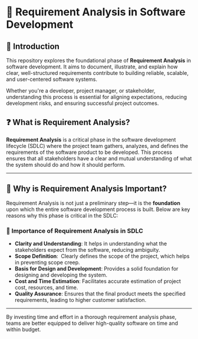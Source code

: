 # 📘 Requirement Analysis in Software Development

## 📌 Introduction

This repository explores the foundational phase of **Requirement Analysis** in software development. It aims to document, illustrate, and explain how clear, well-structured requirements contribute to building reliable, scalable, and user-centered software systems.

Whether you're a developer, project manager, or stakeholder, understanding this process is essential for aligning expectations, reducing development risks, and ensuring successful project outcomes.

## ❓ What is Requirement Analysis?

**Requirement Analysis** is a critical phase in the software development lifecycle (SDLC) where the project team gathers, analyzes, and defines the requirements of the software product to be developed. This process ensures that all stakeholders have a clear and mutual understanding of what the system should do and how it should perform.

---
## 🚀 Why is Requirement Analysis Important?

Requirement Analysis is not just a preliminary step—it is the **foundation** upon which the entire software development process is built. Below are key reasons why this phase is critical in the SDLC:

### 🧠 Importance of Requirement Analysis in SDLC

- **Clarity and Understanding**: It helps in understanding what the stakeholders expect from the software, reducing ambiguity.
- **Scope Definition**:  Clearly defines the scope of the project, which helps in preventing scope creep.
- **Basis for Design and Development**: Provides a solid foundation for designing and developing the system.
- **Cost and Time Estimation**: Facilitates accurate estimation of project cost, resources, and time.
- **Quality Assurance**: Ensures that the final product meets the specified requirements, leading to higher customer satisfaction.

---

By investing time and effort in a thorough requirement analysis phase, teams are better equipped to deliver high-quality software on time and within budget.


